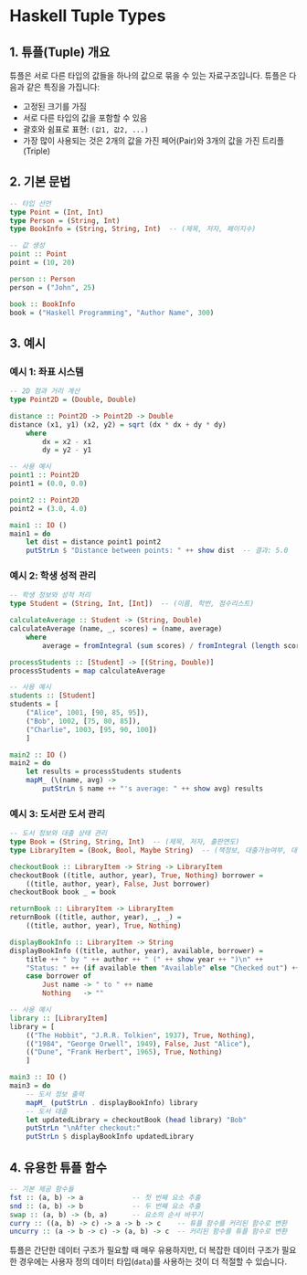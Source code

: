 # Haskell Tuple Types

## 1. 튜플(Tuple) 개요

튜플은 서로 다른 타입의 값들을 하나의 값으로 묶을 수 있는 자료구조입니다. 튜플은 다음과 같은 특징을 가집니다:

- 고정된 크기를 가짐
- 서로 다른 타입의 값을 포함할 수 있음
- 괄호와 쉼표로 표현: `(값1, 값2, ...)`
- 가장 많이 사용되는 것은 2개의 값을 가진 페어(Pair)와 3개의 값을 가진 트리플(Triple)

## 2. 기본 문법

```haskell
-- 타입 선언
type Point = (Int, Int)
type Person = (String, Int)
type BookInfo = (String, String, Int)  -- (제목, 저자, 페이지수)

-- 값 생성
point :: Point
point = (10, 20)

person :: Person
person = ("John", 25)

book :: BookInfo
book = ("Haskell Programming", "Author Name", 300)
```

## 3. 예시

### 예시 1: 좌표 시스템
```haskell
-- 2D 점과 거리 계산
type Point2D = (Double, Double)

distance :: Point2D -> Point2D -> Double
distance (x1, y1) (x2, y2) = sqrt (dx * dx + dy * dy)
    where
        dx = x2 - x1
        dy = y2 - y1

-- 사용 예시
point1 :: Point2D
point1 = (0.0, 0.0)

point2 :: Point2D
point2 = (3.0, 4.0)

main1 :: IO ()
main1 = do
    let dist = distance point1 point2
    putStrLn $ "Distance between points: " ++ show dist  -- 결과: 5.0
```

### 예시 2: 학생 성적 관리
```haskell
-- 학생 정보와 성적 처리
type Student = (String, Int, [Int])  -- (이름, 학번, 점수리스트)

calculateAverage :: Student -> (String, Double)
calculateAverage (name, _, scores) = (name, average)
    where
        average = fromIntegral (sum scores) / fromIntegral (length scores)

processStudents :: [Student] -> [(String, Double)]
processStudents = map calculateAverage

-- 사용 예시
students :: [Student]
students = [
    ("Alice", 1001, [90, 85, 95]),
    ("Bob", 1002, [75, 80, 85]),
    ("Charlie", 1003, [95, 90, 100])
    ]

main2 :: IO ()
main2 = do
    let results = processStudents students
    mapM_ (\(name, avg) -> 
        putStrLn $ name ++ "'s average: " ++ show avg) results
```

### 예시 3: 도서관 도서 관리
```haskell
-- 도서 정보와 대출 상태 관리
type Book = (String, String, Int)  -- (제목, 저자, 출판연도)
type LibraryItem = (Book, Bool, Maybe String)  -- (책정보, 대출가능여부, 대출자)

checkoutBook :: LibraryItem -> String -> LibraryItem
checkoutBook ((title, author, year), True, Nothing) borrower = 
    ((title, author, year), False, Just borrower)
checkoutBook book _ = book

returnBook :: LibraryItem -> LibraryItem
returnBook ((title, author, year), _, _) = 
    ((title, author, year), True, Nothing)

displayBookInfo :: LibraryItem -> String
displayBookInfo ((title, author, year), available, borrower) =
    title ++ " by " ++ author ++ " (" ++ show year ++ ")\n" ++
    "Status: " ++ (if available then "Available" else "Checked out") ++
    case borrower of
        Just name -> " to " ++ name
        Nothing   -> ""

-- 사용 예시
library :: [LibraryItem]
library = [
    (("The Hobbit", "J.R.R. Tolkien", 1937), True, Nothing),
    (("1984", "George Orwell", 1949), False, Just "Alice"),
    (("Dune", "Frank Herbert", 1965), True, Nothing)
    ]

main3 :: IO ()
main3 = do
    -- 도서 정보 출력
    mapM_ (putStrLn . displayBookInfo) library
    -- 도서 대출
    let updatedLibrary = checkoutBook (head library) "Bob"
    putStrLn "\nAfter checkout:"
    putStrLn $ displayBookInfo updatedLibrary
```

## 4. 유용한 튜플 함수

```haskell
-- 기본 제공 함수들
fst :: (a, b) -> a            -- 첫 번째 요소 추출
snd :: (a, b) -> b            -- 두 번째 요소 추출
swap :: (a, b) -> (b, a)      -- 요소의 순서 바꾸기
curry :: ((a, b) -> c) -> a -> b -> c    -- 튜플 함수를 커리된 함수로 변환
uncurry :: (a -> b -> c) -> (a, b) -> c  -- 커리된 함수를 튜플 함수로 변환
```

튜플은 간단한 데이터 구조가 필요할 때 매우 유용하지만, 더 복잡한 데이터 구조가 필요한 경우에는 사용자 정의 데이터 타입(`data`)를 사용하는 것이 더 적절할 수 있습니다.